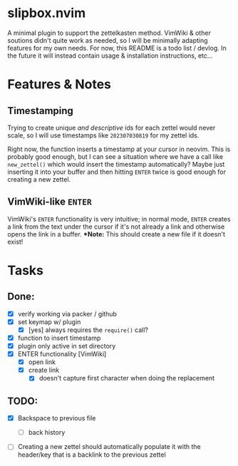 # slipbox.nvim
A minimal plugin to support the zettelkasten method. VimWiki & other soutions didn't quite work as needed, so I will be minimally adapting features for my own needs. For now, this README is a todo list / devlog. In the future it will instead contain usage & installation instructions, etc...

# Features & Notes

## Timestamping
Trying to create unique *and descriptive* ids for each zettel would never scale, so I will use timestamps like `202307030819` for my zettel ids.

Right now, the function inserts a timestamp at your cursor in neovim. This is probably good enough, but I can see a situation where we have a call like `new_zettel()` which would insert the timestamp automatically? Maybe just inserting it into your buffer and then hitting `ENTER` twice is good enough for creating a new zettel.

## VimWiki-like `ENTER`
VimWiki's `ENTER` functionality is very intuitive; in normal mode, `ENTER` creates a link from the text under the cursor if it's not already a link and otherwise opens the link in a buffer. __*Note:__ This should create a new file if it doesn't exist!

# Tasks

## Done:
- [x] verify working via packer / github
- [x] set keymap w/ plugin
    - [x] [yes] always requires the `require()` call?
- [x] function to insert timestamp
- [x] plugin only active in set directory
- [x] ENTER functionality [VimWiki]
    - [x] open link
    - [x] create link
        - [x] doesn't capture first character when doing the replacement

## TODO:
- [x] Backspace to previous file
    - [ ] back history
- [ ] Creating a new zettel should automatically populate it with the header/key that is a backlink to the previous zettel

